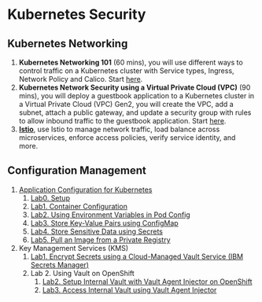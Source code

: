 # Kubernetes Security

## Kubernetes Networking

1. **Kubernetes Networking 101** (60 mins), you will use different ways to control traffic on a Kubernetes cluster with Service types, Ingress, Network Policy and Calico. Start [here](https://ibm.github.io/kubernetes-networking/services/).
2. **Kubernetes Network Security using a Virtual Private Cloud (VPC)** (90 mins), you will deploy a guestbook application to a Kubernetes cluster in a Virtual Private Cloud (VPC) Gen2, you will create the VPC, add a subnet, attach a public gateway, and update a security group with rules to allow inbound traffic to the guestbook application. Start [here](https://ibm.github.io/kubernetes-networking/vpcgen2/).
3. **[Istio](https://ibm.github.io/istio101/)**, use Istio to manage network traffic, load balance across microservices, enforce access policies, verify service identity, and more.

## Configuration Management

1. [Application Configuration for Kubernetes](config/README.md)
    1. [Lab0. Setup](kubeconfig/0_setup.md)
    1. [Lab1. Container Configuration](kubeconfig/1_container_config.md)
    1. [Lab2. Using Environment Variables in Pod Config](kubeconfig/2_config_using_env.md)
    1. [Lab3. Store Key-Value Pairs using ConfigMap](kubeconfig/3_config_using_configmap.md)
    1. [Lab4. Store Sensitive Data using Secrets](kubeconfig/4_config_using_secrets.md)
    1. [Lab5. Pull an Image from a Private Registry](kubeconfig/5_config_private_registry.md)
1. Key Management Services (KMS)
    1. [Lab1. Encrypt Secrets using a Cloud-Managed Vault Service (IBM Secrets Manager)](vault/1_ibm_secrets_manager.md)
    1. Lab 2. Using Vault on OpenShift
        1. [Lab2. Setup Internal Vault with Vault Agent Injector on OpenShift](2_setup_internal_vault.md)
        1. [Lab3. Access Internal Vault using Vault Agent Injector](3_access_internal_vault_using_injector_annotations.md)
